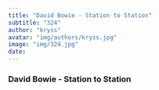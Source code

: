 ```yaml
---
title: "David Bowie - Station to Station"
subtitle: "324"
author: "kryss"
avatar: "img/authors/kryss.jpg"
image: "img/324.jpg"
date:
---
```


### David Bowie - Station to Station
